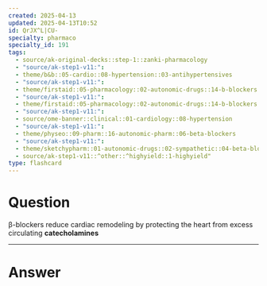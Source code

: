 ```yaml
---
created: 2025-04-13
updated: 2025-04-13T10:52
id: QrJX^L|CU-
specialty: pharmaco
specialty_id: 191
tags:
  - source/ak-original-decks::step-1::zanki-pharmacology
  - "source/ak-step1-v11:": 
  - theme/b&b::05-cardio::08-hypertension::03-antihypertensives
  - "source/ak-step1-v11:": 
  - theme/firstaid::05-pharmacology::02-autonomic-drugs::14-b-blockers
  - "source/ak-step1-v11:": 
  - theme/firstaid::05-pharmacology::02-autonomic-drugs::14-b-blockers::*basics
  - "source/ak-step1-v11:": 
  - source/ome-banner::clinical::01-cardiology::08-hypertension
  - "source/ak-step1-v11:": 
  - theme/physeo::09-pharm::16-autonomic-pharm::06-beta-blockers
  - "source/ak-step1-v11:": 
  - theme/sketchypharm::01-autonomic-drugs::02-sympathetic::04-beta-blockers
  - source/ak-step1-v11::^other::^highyield::1-highyield"
type: flashcard
---
```


# Question
β-blockers reduce cardiac remodeling by protecting the heart from excess circulating **catecholamines**

---

# Answer
